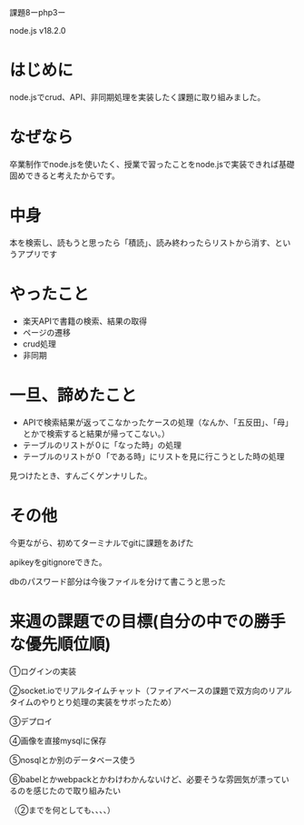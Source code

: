 課題8ーphp3ー

node.js v18.2.0

<h1>はじめに</h1>
<p>node.jsでcrud、API、非同期処理を実装したく課題に取り組みました。<p>

<h1>なぜなら</h1>
<p>卒業制作でnode.jsを使いたく、授業で習ったことをnode.jsで実装できれば基礎固めできると考えたからです。</p>

<h1>中身</h1>
<p>本を検索し、読もうと思ったら「積読」、読み終わったらリストから消す、というアプリです</p>

<h1>やったこと</h1>
<ul>
  <li>楽天APIで書籍の検索、結果の取得</li>
  <li>ページの遷移</li>
  <li>crud処理</li>
  <li>非同期</li>
</ul>

<h1>一旦、諦めたこと</h1>
<ul>
  <li>APIで検索結果が返ってこなかったケースの処理（なんか、「五反田」、「母」とかで検索すると結果が帰ってこない。）</li>
  <li>テーブルのリストが０に「なった時」の処理</li>
  <li>テーブルのリストが０「である時」にリストを見に行こうとした時の処理</li>
</ul>
<p>見つけたとき、すんごくゲンナリした。</p>

<h1>その他</h1>
<p>今更ながら、初めてターミナルでgitに課題をあげた</p>
<p>apikeyをgitignoreできた。</p>
<p>dbのパスワード部分は今後ファイルを分けて書こうと思った</p>

<h1>来週の課題での目標(自分の中での勝手な優先順位順)</h1>
<p>①ログインの実装</p>
<p>②socket.ioでリアルタイムチャット（ファイアベースの課題で双方向のリアルタイムのやりとり処理の実装をサボったため）</p>
<p>③デプロイ</p>
<p>④画像を直接mysqlに保存</p>
<p>⑤nosqlとか別のデータベース使う</p>
<p>⑥babelとかwebpackとかわけわかんないけど、必要そうな雰囲気が漂っているのを感じたので取り組みたい</p>
<p>（②までを何としても、、、、）</p>



